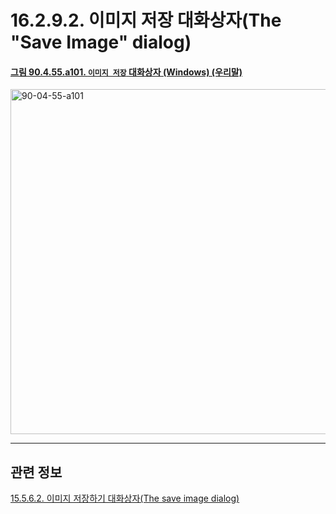 # 16.2.9.2. 이미지 저장 대화상자(The "Save Image" dialog)

<a id="90-04-55-a101"></a>

#### [그림 90.4.55.a101. `이미지 저장` 대화상자 (Windows) (우리말)](./90-04-0055-save_image.md#90-04-55-a101)
<img width="746" height="552" alt="90-04-55-a101" src="https://github.com/wonder13662/gimp/assets/15767104/4998ac9f-01a4-469f-a414-4c2e48f37525" />

***

## 관련 정보

[15.5.6.2. 이미지 저장하기 대화상자(The save image dialog)](./15-05-06-02-the_save_image_dialog.md)